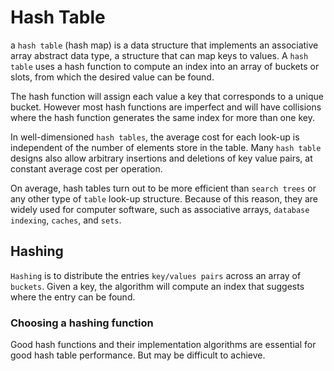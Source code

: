 # Hash Table

a ```hash table``` (hash map) is a data structure that implements an associative array abstract data type, a structure that can map keys to values. A ```hash table``` uses a hash function to compute an index into an array of buckets or slots, from which the desired value can be found.

The hash function will assign each value a key that corresponds to a unique bucket. However most hash functions are imperfect and will have collisions where the hash function generates the same index for more than one key. 

In well-dimensioned ```hash tables```, the average cost for each look-up is independent of the number of elements store in the table. Many ```hash table``` designs also allow arbitrary insertions and deletions of key value pairs, at constant average cost per operation.

On average, hash tables turn out to be more efficient than ```search trees``` or any other type of ```table``` look-up structure. Because of this reason, they are widely used for computer software, such as associative arrays, ```database indexing```, ```caches```, and ```sets```.

## Hashing

```Hashing``` is to distribute the entries ```key/values pairs``` across an array of ```buckets```. Given a key, the algorithm will compute an index that suggests where the entry can be found.

### Choosing a hashing function

Good hash functions and their implementation algorithms are essential for good hash table performance. But may be difficult to achieve. 